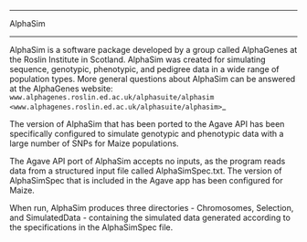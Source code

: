 ********
AlphaSim
********

AlphaSim is a software package developed by a group called AlphaGenes at the Roslin Institute in Scotland. AlphaSim was created for simulating sequence, genotypic, phenotypic, and pedigree data in a wide range of population types. More general questions about AlphaSim can be answered at the AlphaGenes website: `www.alphagenes.roslin.ed.ac.uk/alphasuite/alphasim <www.alphagenes.roslin.ed.ac.uk/alphasuite/alphasim>`_


The version of AlphaSim that has been ported to the Agave API has been specifically configured to simulate genotypic and phenotypic data with a large number of SNPs for Maize populations.

The Agave API port of AlphaSim accepts no inputs, as the program reads data from a structured input file called AlphaSimSpec.txt. The version of AlphaSimSpec that is included in the Agave app has been configured for Maize.

When run, AlphaSim produces three directories - Chromosomes, Selection, and SimulatedData - containing the simulated data generated according to the specifications in the AlphaSimSpec file. 
